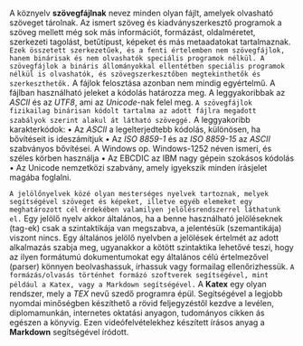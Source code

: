 A köznyelv **szövegfájlnak** nevez minden olyan fájlt, amelyek olvasható szöveget tárolnak. Az ismert szöveg és kiadványszerkesztő programok a szöveg mellett még sok más információt, formázást, oldalméretet, szerkezeti tagolást, betűtípust, képeket és más metaadatokat tartalmaznak. `Ezek összetett szerkezetűek, és a fenti értelemben nem szövegfájlok, hanem binárisak és nem olvashatók speciális programok nélkül. A szövegfájlok a bináris állományokkal ellentétben speciális programok nélkül is olvashatók, és szövegszerkesztőben megtekinthetők és szerkeszthetők.` A fájlok felosztása azonban nem mindig egyértelmű. A fájlban használható jeleket a kódolás határozza meg. A leggyakoribbak az _ASCII_ és az _UTF8_, ami az _Unicode_-nak felel meg. `A szövegfájlok fizikailag binárisan kódolt tartalma az adott fájlra megadott szabályok szerint alakul át látható szöveggé.` A leggyakoribb karakterkódok:
•	Az _ASCII_ a legelterjedtebb kódolás, különösen, ha bővítéseit is ideszámítjuk
•	Az _ISO 8859-1_ és az _ISO 8859-15_ az _ASCII_ szabványos bővítései. A Windows op. Windows-1252 néven ismeri, és széles körben használja
•	Az EBCDIC az IBM nagy gépein szokásos kódolás
•	Az Unicode nemzetközi szabvány, amely igyekszik minden írásjelet magába foglalni.

`A jelölőnyelvek közé olyan mesterséges nyelvek tartoznak, melyek segítségével szöveget és képeket, illetve egyéb elemeket egy meghatározott cél érdekében valamilyen jelölésrendszerrel láthatunk el.` Egy jelölő nyelv akkor általános, ha a benne használható jelöléseknek (tag-ek) csak a szintaktikája van megszabva, a jelentésük (szemantikája) viszont nincs. Egy általános jelölő nyelvben a jelölések értelmét az adott alkalmazás szabja meg, ugyanakkor a kötött szintaktika lehetővé teszi, hogy az ilyen formátumú dokumentumokat egy általános célú értelmezővel (parser) könnyen beolvashassuk, írhassuk vagy formailag ellenőrizhessük. `A formázás/olvasás történhet formázó szoftverek segítségével, mint például a Katex, vagy a Markdown segítségével.` A **Katex** egy olyan rendszer, mely a _TEX_ nevű szedő programra épül. Segítségével a legjobb nyomdai minőségben készíthető a rövid feljegyzéstől kezdve a levélen, diplomamunkán, internetes oktatási anyagon, tudományos cikken ás egészen a könyvig. Ezen videófelvételekhez készített írásos anyag a **Markdown** segítségével íródott.
